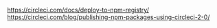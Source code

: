 https://circleci.com/docs/deploy-to-npm-registry/
https://circleci.com/blog/publishing-npm-packages-using-circleci-2-0/
